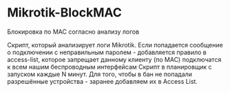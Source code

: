 # Mikrotik-BlockMAC
Блокировка по МАС согласно анализу логов

Скрипт, который анализирует логи Mikrotik. Если попадается сообщение о подключении с неправильным паролем - добавляется правило в access-list, которое запрещает данному клиенту (по MAC) подключатся к всем нашим беспроводным интерфейсам
Скрипт в планировщик с запуском каждые N минут. Для того, чтобы в бан не попадали разрешённые устройства - заранее добавляем их в Access List.
